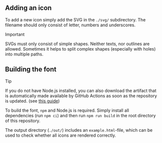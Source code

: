 ## Adding an icon

To add a new icon simply add the SVG in the `./svg/` subdirectory. The filename should only consist of letter, numbers and underscores.

> [!IMPORTANT]  
> SVGs must only consist of simple shapes. Neither texts, nor outlines are allowed. Sometimes it helps to split complex shapes (especially with holes) into multiple paths.

## Building the font

> [!TIP]
> If you do not have Node.js installed, you can also download the artifact that is automatically made available by GitHub Actions as soon as the repository is updated. (see [this guide](https://docs.github.com/en/actions/managing-workflow-runs/downloading-workflow-artifacts))

To build the font, `npm` and Node.js is required. Simply install all dependencies (run `npm ci`) and then run `npm run build` in the root directory of this repository.

The output directory (`./out/`) includes an `example.html`-file, which can be used to check whether all icons are rendered correctly.
